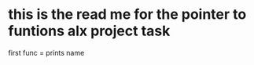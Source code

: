 this is the read me for the pointer to funtions alx project task
==================================================================================
first func = prints name
